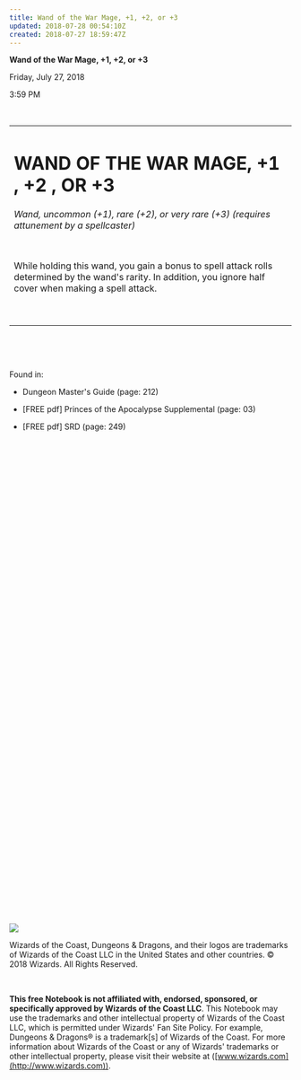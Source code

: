 ```yaml
---
title: Wand of the War Mage, +1, +2, or +3
updated: 2018-07-28 00:54:10Z
created: 2018-07-27 18:59:47Z
---
```


**Wand of the War Mage, +1, +2, or +3**

Friday, July 27, 2018

3:59 PM

 

<table><tbody><tr class="odd"><td><h1 id="wand-of-the-war-mage-1-2-or-3"><strong>WAND OF THE WAR MAGE, +1 , +2 , OR +3</strong></h1><p><em>Wand, uncommon (+1), rare (+2), or very rare (+3) (requires attunement by a spellcaster)</em></p><p> </p><p>While holding this wand, you gain a bonus to spell attack rolls determined by the wand's rarity. In addition, you ignore half cover when making a spell attack.</p><p> </p></td></tr></tbody></table>

 

 

Found in:

-   Dungeon Master's Guide (page: 212)

-   \[FREE pdf\] Princes of the Apocalypse Supplemental (page: 03)

-   \[FREE pdf\] SRD (page: 249)

##  

 

 

 

 

 

 

 

 

 

 

 

 

 

 

 

 

 

 

 

 

 

 

 

 

 

 

![](tmp\media\image1.png)

Wizards of the Coast, Dungeons & Dragons, and their logos are trademarks of Wizards of the Coast LLC in the United States and other countries. © 2018 Wizards. All Rights Reserved.

 

**This free Notebook is not affiliated with, endorsed, sponsored, or specifically approved by Wizards of the Coast LLC**. This Notebook may use the trademarks and other intellectual property of Wizards of the Coast LLC, which is permitted under Wizards' Fan Site Policy. For example, Dungeons & Dragons® is a trademark\[s\] of Wizards of the Coast. For more information about Wizards of the Coast or any of Wizards' trademarks or other intellectual property, please visit their website at ([www.wizards.com](http://www.wizards.com)).

